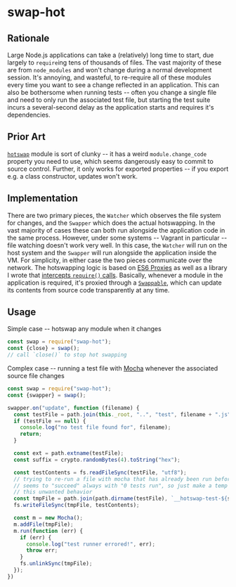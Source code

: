 # swap-hot

## Rationale
Large Node.js applications can take a (relatively) long time to start, due largely to `require`ing tens of thousands of files. The vast majority of these are from `node_modules` and won't change during a normal development session. It's annoying, and wasteful, to re-require all of these modules every time you want to see a change reflected in an application. This can also be bothersome when running tests -- often you change a single file and need to only run the associated test file, but starting the test suite incurs a several-second delay as the application starts and requires it's dependencies.

## Prior Art
[`hotswap`](https://github.com/rlidwka/node-hotswap) module is sort of clunky -- it has a weird `module.change_code` property you need to use, which seems dangerously easy to commit to source control. Further, it only works for exported properties -- if you export e.g. a class constructor, updates won't work.

## Implementation
There are two primary pieces, the `Watcher` which observes the file system for changes, and the `Swapper` which does the actual hotswapping. In the vast majority of cases these can both run alongside the application code in the same process. However, under some systems -- Vagrant in particular -- file watching doesn't work very well. In this case, the `Watcher` will run on the host system and the `Swapper` will run alongside the application inside the VM. For simplicity, in either case the two pieces communicate over the network. The hotswapping logic is based on [ES6 Proxies](https://developer.mozilla.org/en-US/docs/Web/JavaScript/Reference/Global_Objects/Proxy) as well as a library I wrote that [intercepts `require()` calls](https://github.com/nickb1080/intercept-require). Basically, whenever a module in the application is required, it's proxied through a [`Swappable`](https://github.com/nickb1080/swap-hot/blob/master/lib/Swappable.js), which can update its contents from source code transparently at any time.

## Usage

Simple case -- hotswap any module when it changes

```js
const swap = require("swap-hot");
const {close} = swap();
// call `close()` to stop hot swapping
```

Complex case -- running a test file with [Mocha]() whenever the associated source file changes

```js
const swap = require("swap-hot");
const {swapper} = swap();

swapper.on("update", function (filename) {
  const testFile = path.join(this._root, "..", "test", filename + ".js");
  if (testFile == null) {
    console.log("no test file found for", filename);
    return;
  }

  const ext = path.extname(testFile);
  const suffix = crypto.randomBytes(4).toString("hex");

  const testContents = fs.readFileSync(testFile, "utf8");
  // trying to re-run a file with mocha that has already been run before in this process
  // seems to "succeed" always with "0 tests run", so just make a temp file to circumvent
  // this unwanted behavior
  const tmpFile = path.join(path.dirname(testFile), `__hotswap-test-${suffix}${ext}`);
  fs.writeFileSync(tmpFile, testContents);

  const m = new Mocha();
  m.addFile(tmpFile);
  m.run(function (err) {
    if (err) {
      console.log("test runner errored!", err);
      throw err;
    }
    fs.unlinkSync(tmpFile);
  });
})
```
